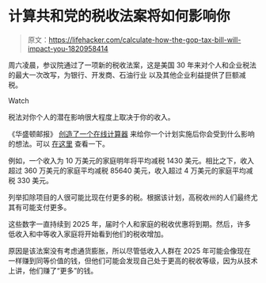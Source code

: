 # 计算共和党的税收法案将如何影响你

> 原文：<https://lifehacker.com/calculate-how-the-gop-tax-bill-will-impact-you-1820958414>

周六凌晨，参议院通过了一项新的税收法案，这是美国 30 年来对个人和企业税法的最大一次改写，为银行、开发商、石油行业 以及其他企业利益提供了巨额减税。

Watch

税法对你个人的潜在影响很大程度上取决于你的收入。

《华盛顿邮报》 [创造了一个在线计算器](https://www.washingtonpost.com/graphics/2017/business/what-republican-tax-plans-could-mean-for-you/?utm_term=.aabfd729263f) 来给你一个计划实施后你会受到什么影响的想法。可以 [在这里](https://www.washingtonpost.com/graphics/2017/business/what-republican-tax-plans-could-mean-for-you/?utm_term=.aabfd729263f) 查看一下。

例如，一个收入为 10 万美元的家庭明年将平均减税 1430 美元。相比之下，收入超过 360 万美元的家庭平均减税 85640 美元，收入超过 4 万美元的家庭平均减税 330 美元。

列举扣除项目的人很可能比现在付更多的税。根据该计划，高税收州的人们最终尤其有可能支付更多。

这些数字一直持续到 2025 年，届时个人和家庭的税收优惠将到期。然后，许多低收入和中等收入家庭将开始看到他们的税收增加。

原因是该法案没有考虑通货膨胀，所以尽管低收入人群在 2025 年可能会像现在一样赚到同等价值的钱，但他们可能会发现自己处于更高的税收等级，因为从技术上讲，他们赚了“更多”的钱。